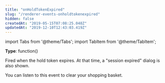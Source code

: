 ```yaml
---
title: "onHoldTokenExpired"
slug: "/renderer-events-onholdtokenexpired"
hidden: false
createdAt: "2019-05-15T07:08:25.048Z"
updatedAt: "2019-12-10T12:43:03.419Z"
---
```


import Tabs from '@theme/Tabs';
import TabItem from '@theme/TabItem';

**Type**: function()  

Fired when the hold token expires. At that time, a "session expired" dialog is also shown.

You can listen to this event to clear your shopping basket.
